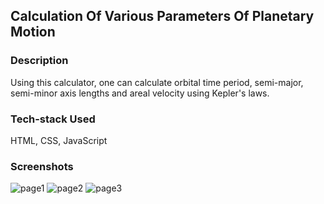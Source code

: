 ## Calculation Of Various Parameters Of Planetary Motion

### Description
Using this calculator, one can calculate orbital time period, semi-major, semi-minor axis lengths and areal velocity using Kepler's laws.

### Tech-stack Used
HTML, CSS, JavaScript

### Screenshots
![page1](https://github.com/Sara1428/CalcDiverse/assets/146193518/371f4415-5e45-4689-b192-5ff146f4e695)
![page2](https://github.com/Sara1428/CalcDiverse/assets/146193518/6411c38d-2554-4474-80bb-96c9bfff0961)
![page3](https://github.com/Sara1428/CalcDiverse/assets/146193518/a4d85c12-ac76-4f44-84d5-fc9184dee00a)
